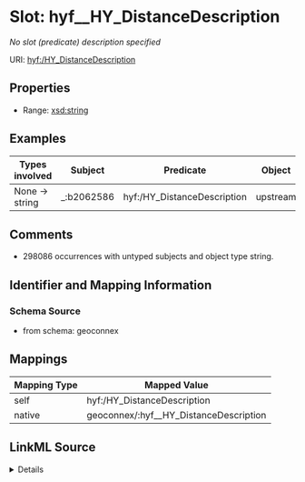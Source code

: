 

# Slot: hyf__HY_DistanceDescription


_No slot (predicate) description specified_





URI: [hyf:/HY_DistanceDescription](https://www.opengis.net/def/schema/hy_features/hyf/HY_DistanceDescription)



<!-- no inheritance hierarchy -->








## Properties

* Range: [xsd:string](xsd:string)






## Examples

| Types involved | Subject | Predicate | Object |
| --- | --- | --- | --- |
| None → string | _:b2062586 | hyf:/HY_DistanceDescription | upstream |


## Comments

* 298086 occurrences with untyped subjects and object type string.

## Identifier and Mapping Information







### Schema Source


* from schema: geoconnex




## Mappings

| Mapping Type | Mapped Value |
| ---  | ---  |
| self | hyf:/HY_DistanceDescription |
| native | geoconnex/:hyf__HY_DistanceDescription |




## LinkML Source

<details>
```yaml
name: hyf__HY_DistanceDescription
description: No slot (predicate) description specified
comments:
- 298086 occurrences with untyped subjects and object type string.
examples:
- description: None → string
  object:
    example_object: upstream
    example_predicate: hyf:/HY_DistanceDescription
    example_subject: _:b2062586
from_schema: geoconnex
rank: 1000
slot_uri: hyf:/HY_DistanceDescription
alias: hyf__HY_DistanceDescription
range: string

```
</details>